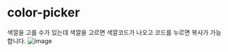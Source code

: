 # color-picker
색깔을 고를 수가 있는데 색깔을 고르면 색깔코드가 나오고 코드를 누르면 복사가 가능합니다.
![image](https://github.com/jung-chaewon/color-picker/assets/131144717/0e64de98-e851-4d58-bbfe-2e84947119ea)

